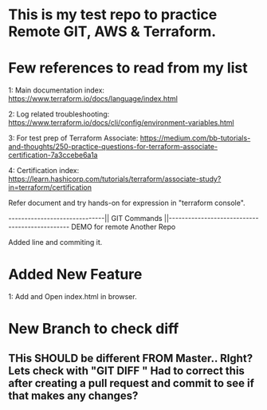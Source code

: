# This is my test repo to practice Remote GIT, AWS & Terraform.

# Few references to read from my list
1: Main documentation index: https://www.terraform.io/docs/language/index.html

2: Log related troubleshooting: https://www.terraform.io/docs/cli/config/environment-variables.html

3: For test prep of Terraform Associate: https://medium.com/bb-tutorials-and-thoughts/250-practice-questions-for-terraform-associate-certification-7a3ccebe6a1a

4: Certification index: https://learn.hashicorp.com/tutorials/terraform/associate-study?in=terraform/certification

Refer document and try hands-on for expression in "terraform console".


------------------------------|| GIT Commands ||-----------------------------------------------
DEMO for remote
Another Repo

Added line and commiting it.


# Added New Feature
1: Add and Open index.html in browser.

# New Branch to check diff
THis SHOULD be different FROM Master.. RIght? Lets check with "GIT DIFF <BRANCH NAME>"
Had to correct this after creating a pull request and commit to see if that makes any changes?
-----------------------------------------------------------------------------------------------
